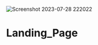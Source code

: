 ![Screenshot 2023-07-28 222022](https://github.com/Shyl0214/Landing_Page/assets/127982435/f113c9da-e392-49c1-9036-611bf13a6b3d)



# Landing_Page
